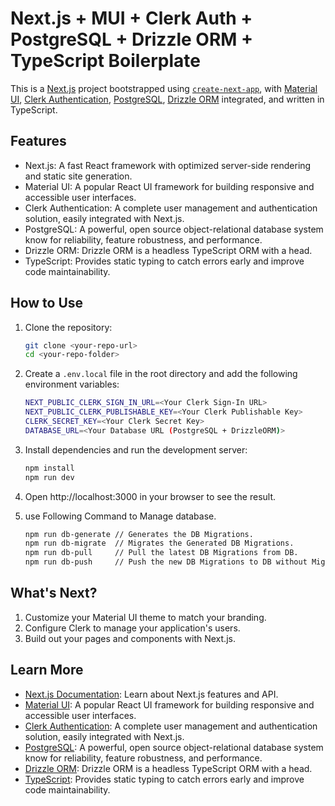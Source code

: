 # Next.js + MUI + Clerk Auth + PostgreSQL + Drizzle ORM + TypeScript Boilerplate

This is a [Next.js](https://nextjs.org/) project bootstrapped using [`create-next-app`](https://github.com/vercel/next.js/tree/HEAD/packages/create-next-app), with [Material UI](https://mui.com/), [Clerk Authentication](https://clerk.dev/), [PostgreSQL](https://www.postgresql.org/), [Drizzle ORM](https://orm.drizzle.team/) integrated, and written in TypeScript.

## Features

- Next.js: A fast React framework with optimized server-side rendering and static site generation.
- Material UI: A popular React UI framework for building responsive and accessible user interfaces.
- Clerk Authentication: A complete user management and authentication solution, easily integrated with Next.js.
- PostgreSQL: A powerful, open source object-relational database system know for reliability, feature robustness, and performance.
- Drizzle ORM: Drizzle ORM is a headless TypeScript ORM with a head.
- TypeScript: Provides static typing to catch errors early and improve code maintainability.

## How to Use

1. Clone the repository:

   ```bash
   git clone <your-repo-url>
   cd <your-repo-folder>

   ```

2. Create a `.env.local` file in the root directory and add the following environment variables:

   ```bash
   NEXT_PUBLIC_CLERK_SIGN_IN_URL=<Your Clerk Sign-In URL>
   NEXT_PUBLIC_CLERK_PUBLISHABLE_KEY=<Your Clerk Publishable Key>
   CLERK_SECRET_KEY=<Your Clerk Secret Key>
   DATABASE_URL=<Your Database URL (PostgreSQL + DrizzleORM)>

   ```

3. Install dependencies and run the development server:

   ```bash
   npm install
   npm run dev
   ```

4. Open http://localhost:3000 in your browser to see the result.

5. use Following Command to Manage database.

   ```bash
   npm run db-generate // Generates the DB Migrations.
   npm run db-migrate  // Migrates the Generated DB Migrations.
   npm run db-pull     // Pull the latest DB Migrations from DB.
   npm run db-push     // Push the new DB Migrations to DB without Migrations.
   ```

## What's Next?

1. Customize your Material UI theme to match your branding.
2. Configure Clerk to manage your application's users.
3. Build out your pages and components with Next.js.

## Learn More

- [Next.js Documentation](https://nextjs.org/docs): Learn about Next.js features and API.
- [Material UI](https://mui.com/): A popular React UI framework for building responsive and accessible user interfaces.
- [Clerk Authentication](https://clerk.com/): A complete user management and authentication solution, easily integrated with Next.js.
- [PostgreSQL](https://www.postgresql.org/): A powerful, open source object-relational database system know for reliability, feature robustness, and performance.
- [Drizzle ORM](https://orm.drizzle.team/): Drizzle ORM is a headless TypeScript ORM with a head.
- [TypeScript](https://www.typescriptlang.org/): Provides static typing to catch errors early and improve code maintainability.
